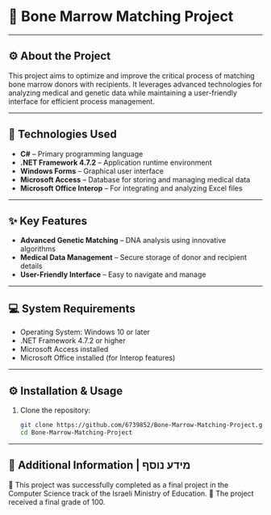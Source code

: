 # 🧬 Bone Marrow Matching Project

---

## ⚙️ About the Project
This project aims to optimize and improve the critical process of matching bone marrow donors with recipients. It leverages advanced technologies for analyzing medical and genetic data while maintaining a user-friendly interface for efficient process management.

---

## 🚀 Technologies Used
- **C#** – Primary programming language
- **.NET Framework 4.7.2** – Application runtime environment
- **Windows Forms** – Graphical user interface
- **Microsoft Access** – Database for storing and managing medical data
- **Microsoft Office Interop** – For integrating and analyzing Excel files

---

## ✨ Key Features
- **Advanced Genetic Matching** – DNA analysis using innovative algorithms
- **Medical Data Management** – Secure storage of donor and recipient details
- **User-Friendly Interface** – Easy to navigate and manage

---

## 💻 System Requirements
- Operating System: Windows 10 or later
- .NET Framework 4.7.2 or higher
- Microsoft Access installed
- Microsoft Office installed (for Interop features)

---

## ⚙️ Installation & Usage
1. Clone the repository:
   ```bash
   git clone https://github.com/6739852/Bone-Marrow-Matching-Project.git
   cd Bone-Marrow-Matching-Project

---

## 📘 Additional Information | מידע נוסף
🔹 This project was successfully completed as a final project in the Computer Science track of the Israeli Ministry of Education.
🔹 The project received a final grade of 100.

